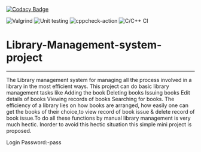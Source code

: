 [![Codacy Badge](https://app.codacy.com/project/badge/Grade/403c0071fb5d453ca2383f39ebd205a3)](https://www.codacy.com/gh/stepin105010/Library-Management-system-project/dashboard?utm_source=github.com&amp;utm_medium=referral&amp;utm_content=stepin105010/Library-Management-system-project&amp;utm_campaign=Badge_Grade)

![Valgrind](https://github.com/stepin105010/Library-Management-system-project/workflows/Valgrind/badge.svg) ![Unit testing](https://github.com/stepin105010/Library-Management-system-project/workflows/Unit%20testing/badge.svg) ![cppcheck-action](https://github.com/stepin105010/Library-Management-system-project/workflows/cppcheck-action/badge.svg) ![C/C++ CI](https://github.com/stepin105010/Library-Management-system-project/workflows/C/C++%20CI/badge.svg)



# Library-Management-system-project
----------------------------------------------------------------------------------------------------------------------------------------------


The Library management system for managing all the process involved in a library in the most efficient ways. This project can do basic library management tasks like Adding the book Deleting books Issuing books Edit details of books Viewing records of books Searching for books. The efficiency of a library lies on how books are arranged, how easily one can get the books of their choice,to view record of book issue & delete record of book issue.To do all these functions by manual library management is very much hectic. Inorder to avoid this hectic situation this simple mini project is proposed.

Login Password:-pass
